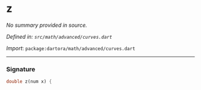 # z

_No summary provided in source._

_Defined in: `src/math/advanced/curves.dart`_

_Import_: `package:dartora/math/advanced/curves.dart`


---


### Signature

```dart
double z(num x) {
```
